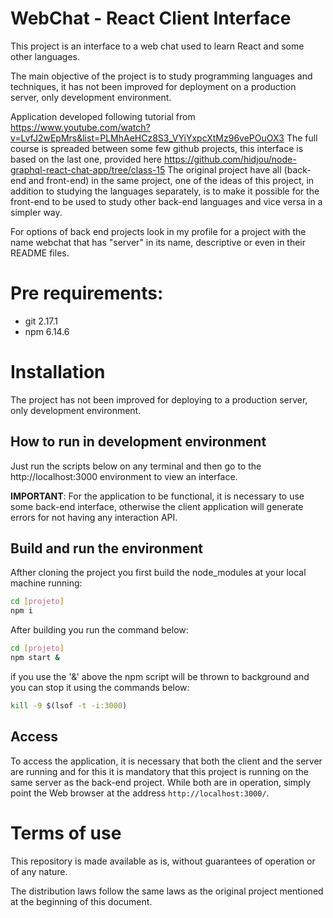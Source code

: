 # WebChat - React Client Interface

This project is an interface to a web chat used to learn React and some other
languages.

The main objective of the project is to study programming languages and
techniques, it has not been improved for deployment on a production server,
only development environment.

Application developed following tutorial from https://www.youtube.com/watch?v=LvfJ2wEpMrs&list=PLMhAeHCz8S3_VYiYxpcXtMz96vePOuOX3
The full course is spreaded between some few github projects, this interface is
based on the last one, provided here https://github.com/hidjou/node-graphql-react-chat-app/tree/class-15
The original project have all (back-end and front-end) in the same project, one
of the ideas of this project, in addition to studying the languages separately,
is to make it possible for the front-end to be used to study other back-end
languages and vice versa in a simpler way.

For options of back end projects look in my profile for a project with the name
webchat that has "server" in its name, descriptive or even in their README files.

# Pre requirements:

* git 2.17.1
* npm 6.14.6

# Installation

The project has not been improved for deploying to a production server, only
development environment.

## How to run in development environment

Just run the scripts below on any terminal and then go to the http://localhost:3000
environment to view an interface.

**IMPORTANT**: For the application to be functional, it is necessary to use some
back-end interface, otherwise the client application will generate errors
for not having any interaction API.

## Build and run the environment

Afther cloning the project you first build the node_modules at your local
machine running:
```bash
cd [projeto]
npm i
```

After building you run the command below:
```bash
cd [projeto]
npm start &
```

if you use the '&' above the npm script will be thrown to background and you can
stop it using the commands below:
```bash
kill -9 $(lsof -t -i:3000)
```

## Access

To access the application, it is necessary that both the client and the server 
are running and for this it is mandatory that this project is running on the
same server as the back-end project. While both are in operation, simply point
the Web browser at the address
``http://localhost:3000/``.

# Terms of use

This repository is made available as is, without guarantees of operation or of any nature.

The distribution laws follow the same laws as the original project mentioned at the beginning of this document.
